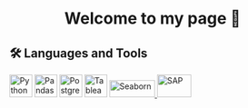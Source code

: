 <h1 align="center">Welcome to my page 👋</h1>

<!--
**sakr26/sakr26** is a ✨ _special_ ✨ repository because its `README.md` (this file) appears on your GitHub profile.

Here are some ideas to get you started:

- 🔭 I’m currently working on ...
- 🌱 I’m currently learning ...
- 👯 I’m looking to collaborate on ...
- 🤔 I’m looking for help with ...
- 💬 Ask me about ...
- 📫 How to reach me: ...
- 😄 Pronouns: ...
- ⚡ Fun fact: ...
-->


## 🛠️ Languages and Tools

<!-- Python -->
<img src="https://cdn.jsdelivr.net/gh/devicons/devicon/icons/python/python-original.svg" width="40" height="40" alt="Python" /> <img src="https://pandas.pydata.org/static/img/pandas_mark.svg" width="40" height="40" alt="Pandas" /> <img src="https://cdn.jsdelivr.net/gh/devicons/devicon/icons/postgresql/postgresql-original.svg" width="40" height="40" alt="PostgreSQL" /> <img src="https://cdn.worldvectorlogo.com/logos/tableau-software.svg" width="40" height="40" alt="Tableau" /> <a href="https://seaborn.pydata.org/" target="_blank">
  <img src="https://seaborn.pydata.org/_static/logo-wide-lightbg.svg" width="80" height="30" alt="Seaborn" />
</a> <img src="https://upload.wikimedia.org/wikipedia/commons/5/59/SAP_2011_logo.svg" width="60" height="40" alt="SAP" />




